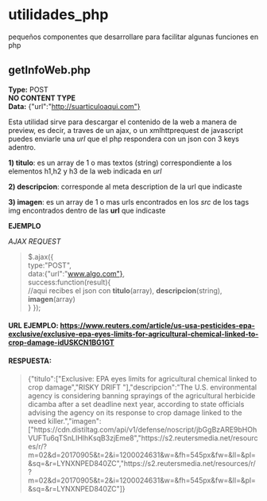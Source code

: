 # utilidades_php
pequeños componentes que desarrollare para facilitar algunas funciones en php

getInfoWeb.php
--------------------
**Type:** POST  
**NO CONTENT TYPE**  
**Data:** {"url":"http://suarticuloaqui.com"}  

Esta utilidad sirve para descargar el contenido de la web a manera de preview, es decir, a traves de un ajax, o un xmlhttprequest
de javascript puedes enviarle una *url* que el php respondera con un json con 3 keys adentro.

**1) titulo**: es un array de 1 o mas textos (string) correspondiente a los elementos h1,h2 y h3 de la web indicada en *url* 

**2) descripcion**: corresponde al meta description de la url que indicaste

**3) imagen**: es un array de 1 o mas urls encontrados en los *src* de los tags img encontrados dentro de las **url** que indicaste


**EJEMPLO**

*AJAX REQUEST*

> $.ajax({  
>   type:"POST",  
>   data:{"url":"www.algo.com"},  
>   success:function(result){    
>   //aqui recibes el json con **titulo**(array), **descripcion**(string), **imagen**(array)  
>   }
> });

#### URL EJEMPLO: https://www.reuters.com/article/us-usa-pesticides-epa-exclusive/exclusive-epa-eyes-limits-for-agricultural-chemical-linked-to-crop-damage-idUSKCN1BG1GT

#### RESPUESTA:  
> {"titulo":["Exclusive: EPA eyes limits for agricultural chemical linked to crop damage","RISKY DRIFT  "],"descripcion":"The U.S. environmental agency is considering banning sprayings of the agricultural herbicide dicamba after a set deadline next year, according to state officials advising the agency on its response to crop damage linked to the weed killer.","imagen":["https:\/\/cdn.distiltag.com\/api\/v1\/defense\/noscript\/jbGgBzARE9bHOhVUFTu6qTSnLIHlhKsqB3zjEme8","https:\/\/s2.reutersmedia.net\/resources\/r\/?m=02&d=20170905&t=2&i=1200024631&w=&fh=545px&fw=&ll=&pl=&sq=&r=LYNXNPED840ZC","https:\/\/s2.reutersmedia.net\/resources\/r\/?m=02&d=20170905&t=2&i=1200024631&w=&fh=545px&fw=&ll=&pl=&sq=&r=LYNXNPED840ZC"]}
